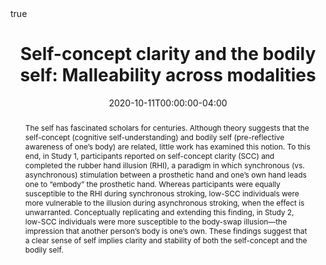 ---
title: "Self-concept clarity and the bodily self: Malleability across modalities"

# Publication name and optional abbreviated publication name.
publication: "*Personality and Social Psychology Bulletin*, *46*(5), 808-820. https://doi.org/10.1177/0146167219879126"
#publication_short: 

authors:
- Sonia A. Krol
- Rémi Thériault
- Jay A. Olson
- Amir Raz
- Jennifer A. Bartz

publication_types:
- "2"

featured: true

date: "2020-10-11T00:00:00-04:00"

doi: "10.1177/0146167219879126"

external_link: "https://journals.sagepub.com/doi/abs/10.1177/0146167219879126"

links: 
# - name: Full Article
#   url: "https://journals.sagepub.com/doi/abs/10.1177/0146167219879126"
#  - name: Altmetric stats
#    url: "https://www.altmetric.com/details/69092826"

abstract: "The self has fascinated scholars for centuries. Although theory suggests that the self-concept (cognitive self-understanding) and bodily self (pre-reflective awareness of one’s body) are related, little work has examined this notion. To this end, in Study 1, participants reported on self-concept clarity (SCC) and completed the rubber hand illusion (RHI), a paradigm in which synchronous (vs. asynchronous) stimulation between a prosthetic hand and one’s own hand leads one to “embody” the prosthetic hand. Whereas participants were equally susceptible to the RHI during synchronous stroking, low-SCC individuals were more vulnerable to the illusion during asynchronous stroking, when the effect is unwarranted. Conceptually replicating and extending this finding, in Study 2, low-SCC individuals were more susceptible to the body-swap illusion—the impression that another person’s body is one’s own. These findings suggest that a clear sense of self implies clarity and stability of both the self-concept and the bodily self."


# ####################################################################


# Featured image
# To use, add an image named `featured.jpg/png` to your page's folder. 
# image:
#  caption: 'Image credit: [**Unsplash**](https://unsplash.com/photos/s9CC2SKySJM)'
#  focal_point: ""
#  preview_only: false

# Associated Projects (optional).
#   Associate this publication with one or more of your projects.
#   Simply enter your project's folder or file name without extension.
#   E.g. `internal-project` references `content/project/internal-project/index.md`.
#   Otherwise, set `projects: []`.
# projects:
# - internal-project

# Slides (optional).
#   Associate this publication with Markdown slides.
#   Simply enter your slide deck's filename without extension.
#   E.g. `slides: "example"` references `content/slides/example/index.md`.
#   Otherwise, set `slides: ""`.
slides: example

math: true

# Summary. An optional shortened abstract.
# summary: Lorem ipsum dolor sit amet, consectetur adipiscing elit. Duis posuere tellus ac convallis placerat. Proin tincidunt magna sed ex sollicitudin condimentum.

tags: []

#url_code: '#'
url_dataset: 'https://osf.io/qkmnp/'
#url_pdf: 
#url_poster: '#'
#url_preprint: '#'
#url_project: ""
#url_slides: '#'
#url_source: '#'
#url_video: '#'
---